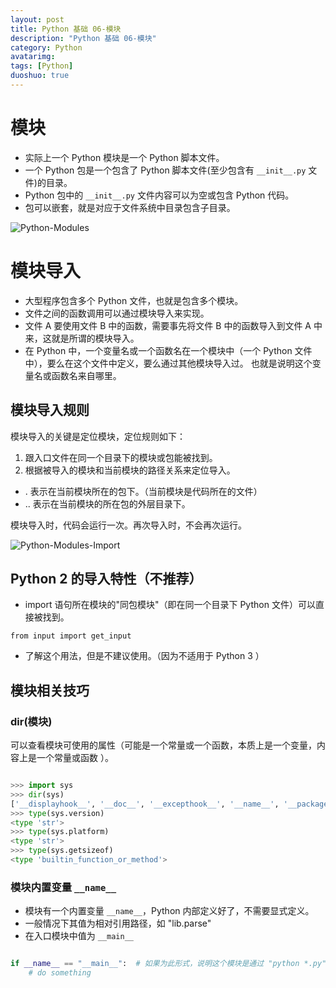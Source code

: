 ```yaml
---
layout: post
title: Python 基础 06-模块
description: "Python 基础 06-模块"
category: Python
avatarimg:
tags: [Python]
duoshuo: true
---
```



# 模块

* 实际上一个 Python 模块是一个 Python 脚本文件。
* 一个 Python 包是一个包含了 Python 脚本文件(至少包含有 `__init__.py` 文件)的目录。
* Python 包中的 `__init__.py` 文件内容可以为空或包含 Python 代码。
* 包可以嵌套，就是对应于文件系统中目录包含子目录。

![Python-Modules](http://jaminzhang.github.io/images/Python/Python-Modules.png)

# 模块导入

* 大型程序包含多个 Python 文件，也就是包含多个模块。
* 文件之间的函数调用可以通过模块导入来实现。
* 文件 A 要使用文件 B 中的函数，需要事先将文件 B 中的函数导入到文件 A 中来，这就是所谓的模块导入。
* 在 Python 中，一个变量名或一个函数名在一个模块中（一个 Python 文件中），要么在这个文件中定义，要么通过其他模块导入过。
也就是说明这个变量名或函数名来自哪里。

## 模块导入规则

模块导入的关键是定位模块，定位规则如下：

1. 跟入口文件在同一个目录下的模块或包能被找到。
2. 根据被导入的模块和当前模块的路径关系来定位导入。

* . 表示在当前模块所在的包下。（当前模块是代码所在的文件）
* .. 表示在当前模块的所在包的外层目录下。

模块导入时，代码会运行一次。再次导入时，不会再次运行。


![Python-Modules-Import](http://jaminzhang.github.io/images/Python/Python-Modules-Import.png)


## Python 2 的导入特性（不推荐）

* import 语句所在模块的"同包模块"（即在同一个目录下 Python 文件）可以直接被找到。

`from input import get_input`

* 了解这个用法，但是不建议使用。（因为不适用于 Python 3 ）


## 模块相关技巧

### dir(模块)

可以查看模块可使用的属性（可能是一个常量或一个函数，本质上是一个变量，内容上是一个常量或函数 ）。

```python

>>> import sys
>>> dir(sys)
['__displayhook__', '__doc__', '__excepthook__', '__name__', '__package__', '__stderr__', '__stdin__', '__stdout__', '_clear_type_cache', '_current_frames', '_getframe', 'api_version', 'argv', 'builtin_module_names', 'byteorder', 'call_tracing', 'callstats', 'copyright', 'displayhook', 'dont_write_bytecode', 'exc_clear', 'exc_info', 'exc_type', 'excepthook', 'exec_prefix', 'executable', 'exit', 'flags', 'float_info', 'getcheckinterval', 'getdefaultencoding', 'getdlopenflags', 'getfilesystemencoding', 'getprofile', 'getrecursionlimit', 'getrefcount', 'getsizeof', 'gettrace', 'hexversion', 'last_type', 'last_value', 'maxint', 'maxsize', 'maxunicode', 'meta_path', 'modules', 'path', 'path_hooks', 'path_importer_cache', 'platform', 'prefix', 'ps1', 'ps2', 'py3kwarning', 'setcheckinterval', 'setdlopenflags', 'setprofile', 'setrecursionlimit', 'settrace', 'stderr', 'stdin', 'stdout', 'subversion', 'version', 'version_info', 'warnoptions']
>>> type(sys.version)
<type 'str'>
>>> type(sys.platform)
<type 'str'>
>>> type(sys.getsizeof)
<type 'builtin_function_or_method'>

```     

### 模块内置变量 `__name__`

* 模块有一个内置变量 `__name__`，Python 内部定义好了，不需要显式定义。  
* 一般情况下其值为相对引用路径，如 "lib.parse"
* 在入口模块中值为 `__main__`

```python

if __name__ == "__main__":  # 如果为此形式，说明这个模块是通过 "python *.py" 运行的，而不是通过模块导入的 
    # do something

```    


